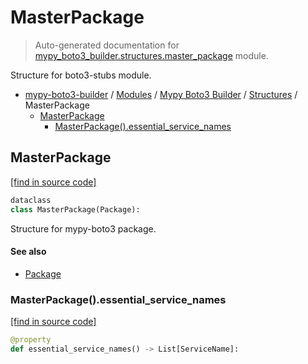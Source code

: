 # MasterPackage

> Auto-generated documentation for [mypy_boto3_builder.structures.master_package](https://github.com/vemel/mypy_boto3_builder/blob/master/mypy_boto3_builder/structures/master_package.py) module.

Structure for boto3-stubs module.

- [mypy-boto3-builder](../../README.md#mypy_boto3_builder) / [Modules](../../MODULES.md#mypy-boto3-builder-modules) / [Mypy Boto3 Builder](../index.md#mypy-boto3-builder) / [Structures](index.md#structures) / MasterPackage
    - [MasterPackage](#masterpackage)
        - [MasterPackage().essential_service_names](#masterpackageessential_service_names)

## MasterPackage

[[find in source code]](https://github.com/vemel/mypy_boto3_builder/blob/master/mypy_boto3_builder/structures/master_package.py#L14)

```python
dataclass
class MasterPackage(Package):
```

Structure for mypy-boto3 package.

#### See also

- [Package](package.md#package)

### MasterPackage().essential_service_names

[[find in source code]](https://github.com/vemel/mypy_boto3_builder/blob/master/mypy_boto3_builder/structures/master_package.py#L25)

```python
@property
def essential_service_names() -> List[ServiceName]:
```
